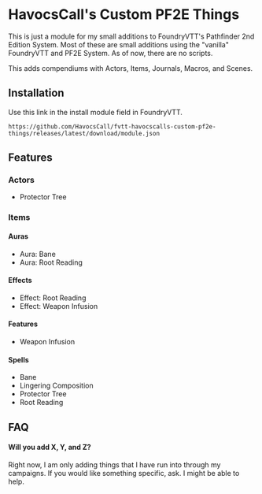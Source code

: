 # HavocsCall's Custom PF2E Things

This is just a module for my small additions to FoundryVTT's Pathfinder 2nd Edition System. Most of these are small additions using the "vanilla" FoundryVTT and PF2E System. As of now, there are no scripts.

This adds compendiums with Actors, Items, Journals, Macros, and Scenes.
## Installation

Use this link in the install module field in FoundryVTT.
```
https://github.com/HavocsCall/fvtt-havocscalls-custom-pf2e-things/releases/latest/download/module.json
```
## Features
### Actors
- Protector Tree
### Items
#### Auras
- Aura: Bane
- Aura: Root Reading
#### Effects
- Effect: Root Reading
- Effect: Weapon Infusion
#### Features
- Weapon Infusion
#### Spells
- Bane
- Lingering Composition
- Protector Tree
- Root Reading
## FAQ

#### Will you add X, Y, and Z?

Right now, I am only adding things that I have run into through my campaigns. If you would like something specific, ask. I might be able to help.